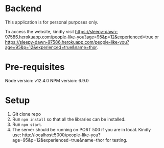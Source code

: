 # Backend

This application is for personal purposes only.

To access the website, kindly visit https://sleepy-dawn-97586.herokuapp.com/people-like-you?age=95&p=12&experienced=true or https://sleepy-dawn-97586.herokuapp.com/people-like-you?age=95&p=12&experienced=true&name=thor.

# Pre-requisites
Node version: v12.4.0
NPM version: 6.9.0

# Setup
1. Git clone repo
2. Run `npm install` so that all the libraries can be installed.
3. Run `npm start`.
4. The server should be running on PORT 500 if you are in local. Kindly use: http://localhost:5000/people-like-you?age=95&p=12&experienced=true&name=thor for testing.

